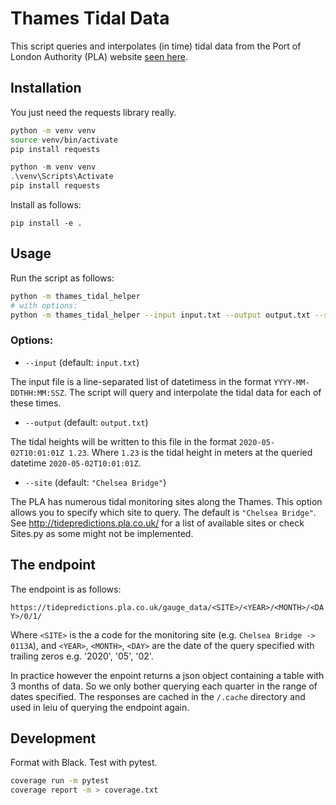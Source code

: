 # Thames Tidal Data

This script queries and interpolates (in time) tidal data from the Port of London Authority (PLA) website [seen here](http://tidepredictions.pla.co.uk).

## Installation

You just need the requests library really.

``` bash (linux)
python -m venv venv
source venv/bin/activate
pip install requests
```

``` powershell (windows)
python -m venv venv
.\venv\Scripts\Activate
pip install requests
```

Install as follows:

```
pip install -e .
```


## Usage

Run the script as follows:

``` bash
python -m thames_tidal_helper
# with options:
python -m thames_tidal_helper --input input.txt --output output.txt --site "Chelsea Bridge"
```

### Options:

- `--input` (default: `input.txt`)

The input file is a line-separated list of datetimess in the format `YYYY-MM-DDTHH:MM:SSZ`. The script will query and interpolate the tidal data for each of these times.

- `--output` (default: `output.txt`)

The tidal heights will be written to this file in the format `2020-05-02T10:01:01Z 1.23`. Where `1.23` is the tidal height in meters at the queried datetime `2020-05-02T10:01:01Z`.

- `--site` (default: `"Chelsea Bridge"`)

The PLA has numerous tidal monitoring sites along the Thames. This option allows you to specify which site to query. The default is `"Chelsea Bridge"`. See http://tidepredictions.pla.co.uk/ for a list of available sites or check Sites.py as some might not be implemented.

## The endpoint

The endpoint is as follows:

`https://tidepredictions.pla.co.uk/gauge_data/<SITE>/<YEAR>/<MONTH>/<DAY>/0/1/`

Where `<SITE>` is the a code for the monitoring site (e.g. `Chelsea Bridge -> 0113A`), and `<YEAR>`, `<MONTH>`, `<DAY>` are the date of the query specified with trailing zeros e.g. '2020', '05', '02'.

In practice however the enpoint returns a json object containing a table with 3 months of data. So we only bother querying each quarter in the range of dates specified. The responses are cached in the `/.cache` directory and used in leiu of querying the endpoint again.

## Development

Format with Black. Test with pytest.

``` bash
coverage run -m pytest
coverage report -m > coverage.txt
```